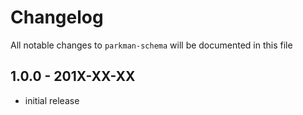 # Changelog

All notable changes to `parkman-schema` will be documented in this file

## 1.0.0 - 201X-XX-XX

- initial release
